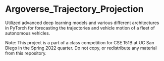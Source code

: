 # Argoverse_Trajectory_Projection
Utilized advanced deep learning models and various different architectures in PyTorch for forecasting the trajectories and vehicle motion of a fleet of autonomous vehicles. 

Note: This project is a part of a class competition for CSE 151B at UC San Diego in the Spring 2022 quarter. Do not copy, or redistribute any material from this repository. 

